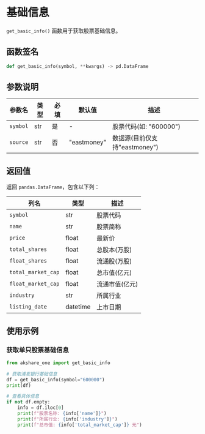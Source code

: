 # 基础信息

`get_basic_info()` 函数用于获取股票基础信息。

## 函数签名

```python
def get_basic_info(symbol, **kwargs) -> pd.DataFrame
```

## 参数说明

| 参数名 | 类型 | 必填 | 默认值 | 描述 |
|--------|------|------|--------|------|
| `symbol` | str | 是 | - | 股票代码(如: "600000") |
| `source` | str | 否 | "eastmoney" | 数据源(目前仅支持"eastmoney") |

## 返回值

返回 `pandas.DataFrame`，包含以下列：

| 列名 | 类型 | 描述 |
|------|------|------|
| `symbol` | str | 股票代码 |
| `name` | str | 股票简称 |
| `price` | float | 最新价 |
| `total_shares` | float | 总股本(万股) |
| `float_shares` | float | 流通股(万股) |
| `total_market_cap` | float | 总市值(亿元) |
| `float_market_cap` | float | 流通市值(亿元) |
| `industry` | str | 所属行业 |
| `listing_date` | datetime | 上市日期 |

## 使用示例

### 获取单只股票基础信息

```python
from akshare_one import get_basic_info

# 获取浦发银行基础信息
df = get_basic_info(symbol="600000")
print(df)

# 查看具体信息
if not df.empty:
    info = df.iloc[0]
    print(f"股票名称: {info['name']}")
    print(f"所属行业: {info['industry']}")
    print(f"总市值: {info['total_market_cap']} 元")
```
